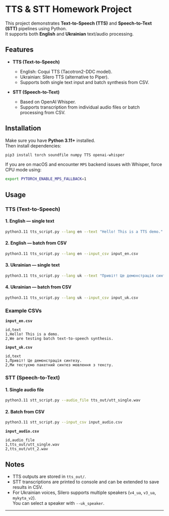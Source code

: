 # TTS & STT Homework Project

This project demonstrates **Text-to-Speech (TTS)** and **Speech-to-Text (STT)** pipelines using Python.  
It supports both **English** and **Ukrainian** text/audio processing.

## Features

- **TTS (Text-to-Speech)**
  - English: Coqui TTS (Tacotron2-DDC model).
  - Ukrainian: Silero TTS (alternative to Piper).
  - Supports both single text input and batch synthesis from CSV.

- **STT (Speech-to-Text)**
  - Based on OpenAI Whisper.
  - Supports transcription from individual audio files or batch processing from CSV.

## Installation

Make sure you have **Python 3.11+** installed.  
Then install dependencies:

```bash
pip3 install torch soundfile numpy TTS openai-whisper
```

If you are on macOS and encounter `MPS` backend issues with Whisper, force CPU mode using:

```bash
export PYTORCH_ENABLE_MPS_FALLBACK=1
```

## Usage

### TTS (Text-to-Speech)

#### 1. English — single text
```bash
python3.11 tts_script.py --lang en --text "Hello! This is a TTS demo."
```

#### 2. English — batch from CSV
```bash
python3.11 tts_script.py --lang en --input_csv input_en.csv
```

#### 3. Ukrainian — single text
```bash
python3.11 tts_script.py --lang uk --text "Привіт! Це демонстрація синтезу."
```

#### 4. Ukrainian — batch from CSV
```bash
python3.11 tts_script.py --lang uk --input_csv input_uk.csv
```

### Example CSVs

**`input_en.csv`**
```csv
id,text
1,Hello! This is a demo.
2,We are testing batch text-to-speech synthesis.
```

**`input_uk.csv`**
```csv
id,text
1,Привіт! Це демонстрація синтезу.
2,Ми тестуємо пакетний синтез мовлення з тексту.
```

### STT (Speech-to-Text)

#### 1. Single audio file
```bash
python3.11 stt_script.py --audio_file tts_out/utt_single.wav
```

#### 2. Batch from CSV
```bash
python3.11 stt_script.py --input_csv input_audio.csv
```

**`input_audio.csv`**
```csv
id,audio_file
1,tts_out/utt_single.wav
2,tts_out/utt_2.wav
```

## Notes

- TTS outputs are stored in `tts_out/`.
- STT transcriptions are printed to console and can be extended to save results in CSV.
- For Ukrainian voices, Silero supports multiple speakers (`v4_ua`, `v3_ua`, `mykyta_v2`).  
  You can select a speaker with `--uk_speaker`.

---
